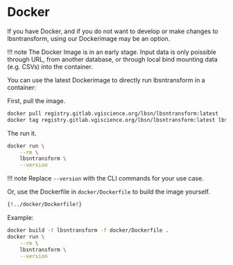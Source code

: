 # Docker

If you have Docker, and if you do not want to develop or make changes to lbsntransform,
using our Dockerimage may be an option.

!!! note
    The Docker Image is in an early stage. Input data is only
    poissible through URL, from another database, or through 
    local bind mounting data (e.g. CSVs) into the container.

You can use the latest Dockerimage to directly run lbsntransform in a container:

First, pull the image.
```bash
docker pull registry.gitlab.vgiscience.org/lbsn/lbsntransform:latest
docker tag registry.gitlab.vgiscience.org/lbsn/lbsntransform:latest lbsntransform
```

The run it.
```bash
docker run \
    --rm \
    lbsntransform \
    --version
```

!!! note
    Replace `--version` with the CLI commands for your use case.
    
Or, use the Dockerfile in `docker/Dockerfile` to build the image yourself.

```dockerfile
{!../docker/Dockerfile!}
```

Example:
```bash
docker build -t lbsntransform -f docker/Dockerfile .
docker run \
    --rm \
    lbsntransform \
    --version
```
